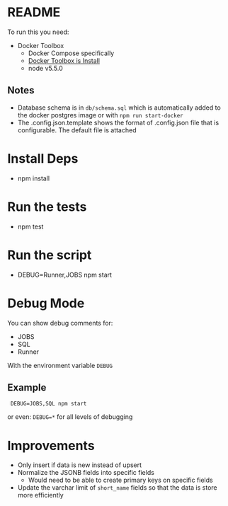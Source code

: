 # README

To run this you need:

* Docker Toolbox
  * Docker Compose specifically
  * [Docker Toolbox is Install](https://www.docker.com/products/docker-toolbox)
  * node v5.5.0

## Notes

 * Database schema is in `db/schema.sql` which is automatically added to the docker postgres image or with `npm run start-docker`
 * The .config.json.template shows the format of .config.json file that is configurable. The default file is attached

# Install Deps

* npm install

# Run the tests

* npm test

# Run the script

* DEBUG=Runner,JOBS npm start

# Debug Mode

You can show debug comments for:
  * JOBS
  * SQL
  * Runner

With the environment variable `DEBUG`

## Example

```
 DEBUG=JOBS,SQL npm start
```

or even: `DEBUG=*` for all levels of debugging

# Improvements

 * Only insert if data is new instead of upsert
 * Normalize the JSONB fields into specific fields
   * Would need to be able to create primary keys on specific fields
 * Update the varchar limit of `short_name` fields so that the data is store more efficiently




